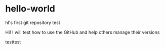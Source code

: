 # hello-world
hl's first git repository test

Hi!
  I will test how to use the GitHub and help others manage their versions
  
  testtest
